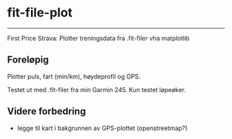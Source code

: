 # fit-file-plot
---

First Price Strava: Plotter treningsdata fra .fit-filer vha matplotlib

## Foreløpig
Plotter puls, fart (min/km), høydeprofil og GPS.

Testet ut med .fit-filer fra min Garmin 245.
Kun testet løpeøker.

## Videre forbedring
 - legge til kart i bakgrunnen av GPS-plottet (openstreetmap?)
